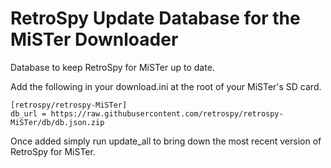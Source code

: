 # RetroSpy Update Database for the MiSTer Downloader

Database to keep RetroSpy for MiSTer up to date.

Add the following in your download.ini at the root of your MiSTer's SD card.

```
[retrospy/retrospy-MiSTer]
db_url = https://raw.githubusercontent.com/retrospy/retrospy-MiSTer/db/db.json.zip
```
Once added simply run update_all to bring down the most recent version of RetroSpy for MiSTer.
